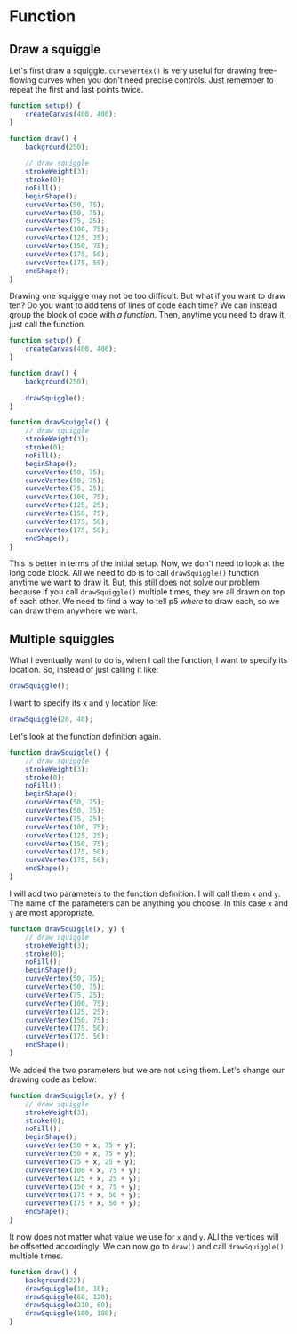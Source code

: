 # Function

## Draw a squiggle

Let's first draw a squiggle. `curveVertex()` is very useful for drawing free-flowing curves when you don't need precise controls. Just remember to repeat the first and last points twice.

```js
function setup() {
	createCanvas(400, 400);
}

function draw() {
	background(250);
	
	// draw squiggle
	strokeWeight(3);
	stroke(0);
	noFill();
	beginShape();
	curveVertex(50, 75);
	curveVertex(50, 75);
	curveVertex(75, 25);
	curveVertex(100, 75);
	curveVertex(125, 25);
	curveVertex(150, 75);
	curveVertex(175, 50);
	curveVertex(175, 50);
	endShape();
}
```

Drawing one squiggle may not be too difficult. But what if you want to draw ten? Do you want to add tens of lines of code each time? We can instead group the block of code with *a function*. Then, anytime you need to draw it, just call the function.

```js
function setup() {
	createCanvas(400, 400);
}

function draw() {
	background(250);
	
	drawSquiggle();
}

function drawSquiggle() {
	// draw squiggle
	strokeWeight(3);
	stroke(0);
	noFill();
	beginShape();
	curveVertex(50, 75);
	curveVertex(50, 75);
	curveVertex(75, 25);
	curveVertex(100, 75);
	curveVertex(125, 25);
	curveVertex(150, 75);
	curveVertex(175, 50);
	curveVertex(175, 50);
	endShape();
}
```

This is better in terms of the initial setup. Now, we don't need to look at the long code block. All we need to do is to call `drawSquiggle()` function anytime we want to draw it. But, this still does not solve our problem because if you call `drawSquiggle()` multiple times, they are all drawn on top of each other. We need to find a way to tell p5 *where* to draw each, so we can draw them anywhere we want.

## Multiple squiggles

What I eventually want to do is, when I call the function, I want to specify its location. So, instead of just calling it like:
```js
drawSquiggle();
```
I want to specify its x and y location like:
```js
drawSquiggle(20, 40);
```

Let's look at the function definition again.

```js
function drawSquiggle() {
	// draw squiggle
	strokeWeight(3);
	stroke(0);
	noFill();
	beginShape();
	curveVertex(50, 75);
	curveVertex(50, 75);
	curveVertex(75, 25);
	curveVertex(100, 75);
	curveVertex(125, 25);
	curveVertex(150, 75);
	curveVertex(175, 50);
	curveVertex(175, 50);
	endShape();
}
```

I will add two parameters to the function definition. I will call them `x` and `y`. The name of the parameters can be anything you choose. In this case `x` and `y` are most appropriate.

```js
function drawSquiggle(x, y) {
	// draw squiggle
	strokeWeight(3);
	stroke(0);
	noFill();
	beginShape();
	curveVertex(50, 75);
	curveVertex(50, 75);
	curveVertex(75, 25);
	curveVertex(100, 75);
	curveVertex(125, 25);
	curveVertex(150, 75);
	curveVertex(175, 50);
	curveVertex(175, 50);
	endShape();
}
```

We added the two parameters but we are not using them. Let's change our drawing code as below:

```js
function drawSquiggle(x, y) {
	// draw squiggle
	strokeWeight(3);
	stroke(0);
	noFill();
	beginShape();
	curveVertex(50 + x, 75 + y);
	curveVertex(50 + x, 75 + y);
	curveVertex(75 + x, 25 + y);
	curveVertex(100 + x, 75 + y);
	curveVertex(125 + x, 25 + y);
	curveVertex(150 + x, 75 + y);
	curveVertex(175 + x, 50 + y);
	curveVertex(175 + x, 50 + y);
	endShape();
}
```

It now does not matter what value we use for `x` and `y`. ALl the vertices will be offsetted accordingly. We can now go to `draw()` and call `drawSquiggle()` multiple times.

```js
function draw() {
	background(22);
	drawSquiggle(10, 10);
	drawSquiggle(60, 120);
	drawSquiggle(210, 80);
	drawSquiggle(100, 180);
}

```
